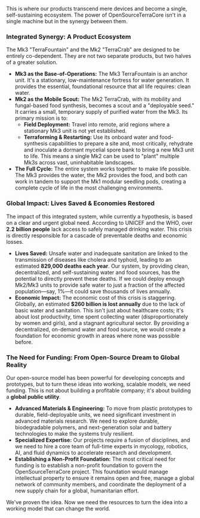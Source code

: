 This is where our products transcend mere devices and become a single, self-sustaining ecosystem. The power of OpenSourceTerraCore isn't in a single machine but in the synergy between them.

### **Integrated Synergy: A Product Ecosystem**

The Mk3 "TerraFountain" and the Mk2 "TerraCrab" are designed to be entirely co-dependent. They are not two separate products, but two halves of a greater solution.

* **Mk3 as the Base-of-Operations:** The Mk3 TerraFountain is an anchor unit. It's a stationary, low-maintenance fortress for water generation. It provides the essential, foundational resource that all life requires: clean water.
* **Mk2 as the Mobile Scout:** The Mk2 TerraCrab, with its mobility and fungal-based food synthesis, becomes a scout and a "deployable seed." It carries a small, temporary supply of purified water from the Mk3. Its primary mission is to:
    * **Field Deployment:** Travel into remote, arid regions where a stationary Mk3 unit is not yet established.
    * **Terraforming & Restarting:** Use its onboard water and food-synthesis capabilities to prepare a site and, most critically, rehydrate and inoculate a dormant mycelial spore bank to bring a new Mk3 unit to life. This means a single Mk2 can be used to "plant" multiple Mk3s across vast, uninhabitable landscapes.
* **The Full Cycle:** The entire system works together to make life possible. The Mk3 provides the water, the Mk2 provides the food, and both can work in tandem to support the Mk1 modular seedling pods, creating a complete cycle of life in the most challenging environments.

### **Global Impact: Lives Saved & Economies Restored**

The impact of this integrated system, while currently a hypothesis, is based on a clear and urgent global need. According to UNICEF and the WHO, over **2.2 billion people** lack access to safely managed drinking water. This crisis is directly responsible for a cascade of preventable deaths and economic losses.

* **Lives Saved:** Unsafe water and inadequate sanitation are linked to the transmission of diseases like cholera and typhoid, leading to an estimated **829,000 deaths each year**. Our system, by providing clean, decentralized, and self-sustaining water and food sources, has the potential to directly prevent these deaths. If we could deploy enough Mk2/Mk3 units to provide safe water to just a fraction of the affected population—say, 1%—it could save thousands of lives annually.
* **Economic Impact:** The economic cost of this crisis is staggering. Globally, an estimated **$260 billion is lost annually** due to the lack of basic water and sanitation. This isn't just about healthcare costs; it's about lost productivity, time spent collecting water (disproportionately by women and girls), and a stagnant agricultural sector. By providing a decentralized, on-demand water and food source, we would create a foundation for economic growth in areas where none was possible before.

### **The Need for Funding: From Open-Source Dream to Global Reality**

Our open-source model has been powerful for developing concepts and prototypes, but to turn these ideas into working, scalable models, we need funding. This is not about building a profitable company; it's about building a **global public utility**.

* **Advanced Materials & Engineering:** To move from plastic prototypes to durable, field-deployable units, we need significant investment in advanced materials research. We need to explore durable, biodegradable polymers, and next-generation solar and battery technologies to make the systems truly resilient.
* **Specialized Expertise:** Our projects require a fusion of disciplines, and we need to hire a core team of full-time experts in mycology, robotics, AI, and fluid dynamics to accelerate research and development.
* **Establishing a Non-Profit Foundation:** The most critical need for funding is to establish a non-profit foundation to govern the OpenSourceTerraCore project. This foundation would manage intellectual property to ensure it remains open and free, manage a global network of community members, and coordinate the deployment of a new supply chain for a global, humanitarian effort.

We've proven the idea. Now we need the resources to turn the idea into a working model that can change the world.
